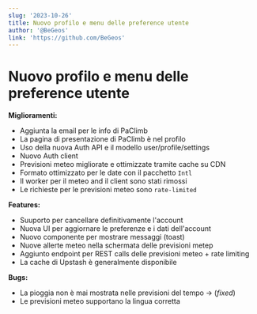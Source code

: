 ```yaml
---
slug: '2023-10-26'
title: Nuovo profilo e menu delle preference utente
author: '@BeGeos'
link: 'https://github.com/BeGeos'
---
```


# Nuovo profilo e menu delle preference utente

**Miglioramenti:**

- Aggiunta la email per le info di PaClimb
- La pagina di presentazione di PaClimb è nel profilo
- Uso della nuova Auth API e il modello user/profile/settings
- Nuovo Auth client
- Previsioni meteo migliorate e ottimizzate tramite cache su CDN
- Formato ottimizzato per le date con il pacchetto `Intl`
- Il worker per il meteo and il client sono stati rimossi
- Le richieste per le previsioni meteo sono `rate-limited`

**Features:**

- Suuporto per cancellare definitivamente l'account
- Nuova UI per aggiornare le preferenze e i dati dell'account
- Nuovo componente per mostrare messaggi (toast)
- Nuove allerte meteo nella schermata delle previsioni metep
- Aggiunto endpoint per REST calls delle previsioni meteo + rate limiting
- La cache di Upstash è generalmente disponibile

**Bugs:**

- La pioggia non è mai mostrata nelle previsioni del tempo &rarr; (_fixed_)
- Le previsioni meteo supportano la lingua corretta
